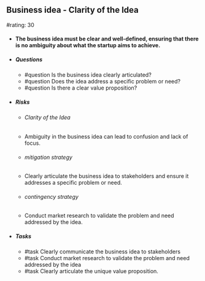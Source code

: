 ## Business idea - Clarity of the Idea
#rating: 30
- #### The business idea must be clear and well-defined, ensuring that there is no ambiguity about what the startup aims to achieve.
- ##### Questions
  - #question Is the business idea clearly articulated?
  - #question Does the idea address a specific problem or need?
  - #question Is there a clear value proposition?
- ##### Risks

  - ###### Clarity of the Idea
  - Ambiguity in the business idea can lead to confusion and lack of focus.
  - ###### mitigation strategy
  - Clearly articulate the business idea to stakeholders and ensure it addresses a specific problem or need.
  - ###### contingency strategy
  - Conduct market research to validate the problem and need addressed by the idea.
- ##### Tasks
  - #task Clearly communicate the business idea to stakeholders
  - #task  Conduct market research to validate the problem and need addressed by the idea
  - #task  Clearly articulate the unique value proposition.


